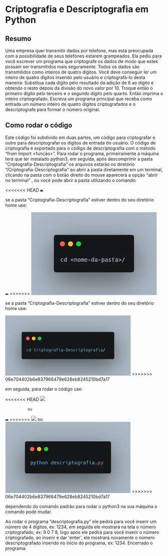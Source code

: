 # Criptografia e Descriptografia em Python

## Resumo

Uma empresa quer transmitir dados por telefone, mas está preocupada com a possibilidade de seus telefones estarem grampeados. Ela pediu para você escrever um programa que criptografe os dados de modo que estes possam ser transmitidos mais seguramente. Todos os dados são transmitidos como inteiros de quatro dígitos. Você deve conseguir ler um inteiro de quatro dígitos inserido pelo usuário e criptografá-lo desta maneira: Substitua cada dígito pelo resultado da adição de 6 ao dígito e obtendo o resto depois da divisão do novo valor por 10. Troque então o primeiro dígito pelo terceiro e o segundo dígito pelo quarto. Então imprima o inteiro criptografado. Escreva um programa principal que receba como entrada um número inteiro de quatro dígitos criptografados e o descriptografe para formar o número original.

## Como rodar o código

Este código foi subdivido em duas partes, um código para criptografar e outro para descriptografar os dígitos de entrada do usuário. O código de criptografia é exportado para o código de descriptografia com o método “from <arquivo> import <função>”. Para rodar o programa, primeiramente a máquina terá que ter instalado python3, em seguida, após descomprimir a pasta “Criptografia-Descriptografia” os arquivos estarão no diretório “/Criptografia-Descriptografia” ao abrir a pasta diretamente em um terminal, clicando na pasta com o botão direito do mouse aparecerá a opção “abrir no terminal” , ou você pode abrir a pasta  utilizando o comando:

<<<<<<< HEAD
<img src="images/cd.png" width="10px">

se a pasta “Criptografia-Descriptografia” estiver dentro do seu diretório home use:

<img src="images/cd(1).png" width="10px">
=======
<img src="images/cd.png" width="400">

se a pasta “Criptografia-Descriptografia” estiver dentro do seu diretório home use:

<img src="images/cd(1).png" width="400">
>>>>>>> 06e704402b6e837966479e628eb8245210bd7a17


em seguida, para rodar o código use:

<<<<<<< HEAD
<img src="images/carbon(1).png" width="400">

              
              ou 
              

<img src="images/cd(2).png" width="10px">
=======
<img src="images/carbon(1).png" width="400"> ou

<img src="images/cd(2).png" width="400">
>>>>>>> 06e704402b6e837966479e628eb8245210bd7a17

dependendo do comando padrão para rodar o python3 na sua máquina o comando pode mudar.

Ao rodar o programa “descriptografia.py” ele pedirá para você inserir um número de 4 dígitos, ex: 1234, em seguida ele mostrará na tela o número criptografado, ex: 9 0 7 8, logo após ele pedirá para você inserir o número criptografado, ao inserir e dar 'enter', ele mostrará novamente o número descriptografado inserido no ínicio do programa, ex: 1234. Encerrado o programa.
